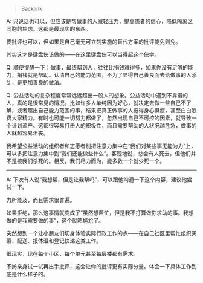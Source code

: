 > Backlink: 

A: 只说话也可以，但应该是帮做事的人减轻压力，提高患者的信心，降低隔离区同胞的焦虑。这都是最现实的东西。  

要批评也可以，但如果是自己毫无可立刻实施的替代方案的批评能免则免。  

其实这才是键盘侠该做的——在这里键盘侠可以当得起这个侠字。  

Q: 顺便提醒一下：做事，最终帮到人，往往比捐钱难得多，如果你没有足够的能力，捐钱就是帮助。认清自己的能力范围，不为了显得自己善良而去给做事的人添乱，是更加善良的做法。

Q: 公益活动的复杂程度常常远远超出一般人的想象。公益活动中遇到不靠谱的人，真的是很常见的情况。比如许多人单纯因为好心，就决定去做一些自己不了解，或者超出自己能力范围的事，结果把真正做事的人拖得身心俱疲，甚至白白浪费大家精力。有时也可能一切努力都做了，忽然出现自己不可控的因素，就导致一个计划流产。这都很容易打击人的积极性，而且需要帮助的人状况越危急，做事的人就越容易沮丧。  

我希望公益活动的组织者和志愿者别把注意力集中在“我们对某些事无能为力”上，可以多把注意力集中到“我们还能做些什么”。客观地说，总会有人死去，但他们并不是被我们杀死的。相反，我们尽力而为，能多救一个就少死一个。

---

A: 下次有人说“我想帮，但是让我帮吗”，可以跟他沟通一下这个内容，建议他尝试一下。  

力所能及，而且需求很普遍。  

如果拒绝，那么这事情就变成了“虽然想帮忙，但是我不打算做你求助的事。我想做的是我需要做的事”，这个就略尴尬了。

突然想到一个让小朋友们切身体验实际行政工作的点——在自己社区里帮忙组织买菜、配送、报体温和登记快递这类工作。  

很现实，现在每个小区、每个单元甚至每层楼都有需求。  

不妨亲身试一试再出手批评，这会让你的批评更有实际分量。体会一下具体工作到底是什么样子的。
